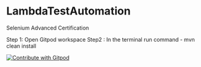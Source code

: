 # LambdaTestAutomation
Selenium Advanced Certification

Step 1: Open Gitpod workspace
Step2 : In the terminal run command - mvn clean install

<a href="https://gitpod.io/#https://github.com/GuruprasadKini/LamdaTestSampleJava.git">
  <img
    src="https://img.shields.io/badge/Contribute%20with-Gitpod-908a85?logo=gitpod"
    alt="Contribute with Gitpod"
  />
</a>
